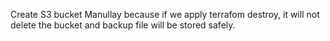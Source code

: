 Create S3 bucket Manullay because if we apply terrafom destroy, it will not delete the bucket and backup file will be stored safely.
